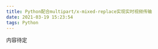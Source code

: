 ```yaml
---
title: Python配合multipart/x-mixed-replace实现实时视频传输
date: 2021-03-19 15:23:54
tags: Python
---
```

内容待定
